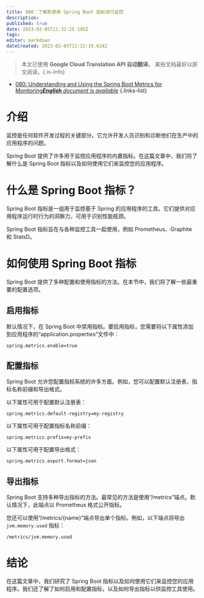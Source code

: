 ```yaml
---
title: 080：了解和使用 Spring Boot 指标进行监控
description: 
published: true
date: 2023-02-05T11:32:25.195Z
tags: 
editor: markdown
dateCreated: 2023-02-05T11:32:19.624Z
---
```


> 本文已使用 **Google Cloud Translation API 自动翻译**。
某些文档最好以原文阅读。{.is-info}



- [080: Understanding and Using the Spring Boot Metrics for Monitoring***English** document is available*](/en/Knowledge-base/Spring-Boot/Learning/080-understanding-and-using-the-spring-boot-metrics-for-monitoring)
{.links-list}


# 介绍

监控是任何软件开发过程的关键部分。它允许开发人员识别和诊断他们在生产中的应用程序的问题。

Spring Boot 提供了许多用于监控应用程序的内置指标。在这篇文章中，我们将了解什么是 Spring Boot 指标以及如何使用它们来监控您的应用程序。

# 什么是 Spring Boot 指标？

Spring Boot 指标是一组用于监控基于 Spring 的应用程序的工具。它们提供对应用程序运行时行为的洞察力，可用于识别性能瓶颈。

Spring Boot 指标旨在与各种监控工具一起使用，例如 Prometheus、Graphite 和 StatsD。

# 如何使用 Spring Boot 指标

Spring Boot 提供了多种配置和使用指标的方法。在本节中，我们将了解一些最重要的配置选项。

## 启用指标

默认情况下，在 Spring Boot 中禁用指标。要启用指标，您需要将以下属性添加到应用程序的“application.properties”文件中：

```
spring.metrics.enable=true
```

## 配置指标

Spring Boot 允许您配置指标系统的许多方面。例如，您可以配置默认注册表、指标名称前缀和导出格式。

以下属性可用于配置默认注册表：

```
spring.metrics.default-registry=my-registry
```

以下属性可用于配置指标名称前缀：

```
spring.metrics.prefix=my-prefix
```

以下属性可用于配置导出格式：

```
spring.metrics.export.format=json
```

## 导出指标

Spring Boot 支持多种导出指标的方法。最常见的方法是使用“/metrics”端点。默认情况下，此端点以 Prometheus 格式公开指标。

您还可以使用“/metrics/{name}”端点导出单个指标。例如，以下端点将导出 `jvm.memory.used` 指标：

```
/metrics/jvm.memory.used
```

# 结论

在这篇文章中，我们研究了 Spring Boot 指标以及如何使用它们来监控您的应用程序。我们还了解了如何启用和配置指标，以及如何导出指标以供监控工具使用。